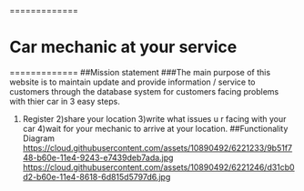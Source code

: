 =============
# Car mechanic at your service                               
=============
##Mission statement
###The main purpose of this website is to maintain  update and provide information / service to customers through the database system for customers facing problems with thier car in 3 easy steps. 
1) Register
2)share your location 
3)write what issues u r facing with your car
4)wait for your mechanic to arrive at your location. 
##Functionality Diagram
https://cloud.githubusercontent.com/assets/10890492/6221233/9b51f748-b60e-11e4-9243-e7439deb7ada.jpg
https://cloud.githubusercontent.com/assets/10890492/6221246/d31cb0d2-b60e-11e4-8618-6d815d5797d6.jpg
